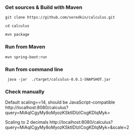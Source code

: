 ### Get sources & Build with Maven
``` git clone https://github.com/seredkin/calculus.git ```

``` cd calculus ```

``` mvn package ```

### Run from Maven

``` mvn spring-boot:run ```

### Run from command line

``` java -jar  ./target/calculus-0.0.1-SNAPSHOT.jar```

### Check manually
Default scaling==14, should be JavaScript-compatible
http://localhost:8080/calculus?query=MiAqICgyMy8oMyozKSktIDIzICogKDIqMyk=

Scaling to 2 decimals 
http://localhost:8080/calculus?query=MiAqICgyMy8oMyozKSktIDIzICogKDIqMyk=&scale=2